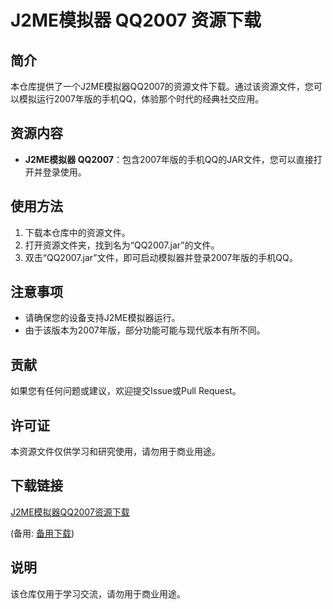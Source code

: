 # J2ME模拟器 QQ2007 资源下载

## 简介

本仓库提供了一个J2ME模拟器QQ2007的资源文件下载。通过该资源文件，您可以模拟运行2007年版的手机QQ，体验那个时代的经典社交应用。

## 资源内容

- **J2ME模拟器 QQ2007**：包含2007年版的手机QQ的JAR文件，您可以直接打开并登录使用。

## 使用方法

1. 下载本仓库中的资源文件。
2. 打开资源文件夹，找到名为“QQ2007.jar”的文件。
3. 双击“QQ2007.jar”文件，即可启动模拟器并登录2007年版的手机QQ。

## 注意事项

- 请确保您的设备支持J2ME模拟器运行。
- 由于该版本为2007年版，部分功能可能与现代版本有所不同。

## 贡献

如果您有任何问题或建议，欢迎提交Issue或Pull Request。

## 许可证

本资源文件仅供学习和研究使用，请勿用于商业用途。

## 下载链接
[J2ME模拟器QQ2007资源下载](https://pan.quark.cn/s/f2745cab7791) 

(备用: [备用下载](https://pan.baidu.com/s/175PzCW5FQXaACs4CHO1Cdw?pwd=1234))

## 说明

该仓库仅用于学习交流，请勿用于商业用途。
